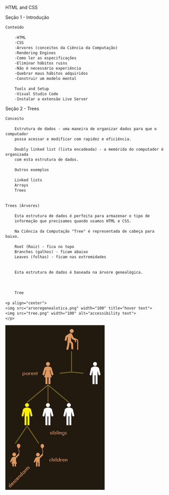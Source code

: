 HTML and CSS

Seção 1 - Introdução

    Conteúdo

        -HTML 
        -CSS
        -Árvores (conceitos da Ciência da Computação)
        -Rendering Engines
        -Como ler as especificações
        -Eliminar hábitos ruins
        -Não é necessário experiência
        -Quebrar maus hábitos adquiridos
        -Construir um modelo mental

        Tools and Setup
        -Visual Studio Code
        -Instalar a extensão Live Server


Seção 2 - Trees

    Conceito

        Estrutura de dados - uma maneira de organizar dados para que o computador 
        possa acessar e modificar com rapidez e eficiência.

        Doubly linked list (lista encadeada) - a memórida do computador é organizada 
        com esta estrutura de dados.

        Outros exemplos

        Linked lists
        Arrays
        Trees
        

    Trees (Árvores)

        Esta estrutura de dados é perfeita para armazenar o tipo de 
        informação que precisamos quando usamos HTML e CSS.

        Na Ciência da Computação "Tree" é representada de cabeça para baixo.

        Root (Raiz) - fica no topo
        Branches (galhos) - ficam abaixo
        Leaves (folhas) - ficam nas extremidades


        Esta estrutura de dados é baseada na árvore genealógica.

        
        
        Tree

    <p align="center">
    <img src="arvoregenealotica.png" width="100" title="hover text">
    <img src="tree.png" width="100" alt="accessibility text">
    </p>
        
    


                        
![font samples - light](https://github.com/satells/htmlcss/raw/main/img/arvoregenealotica.png)




